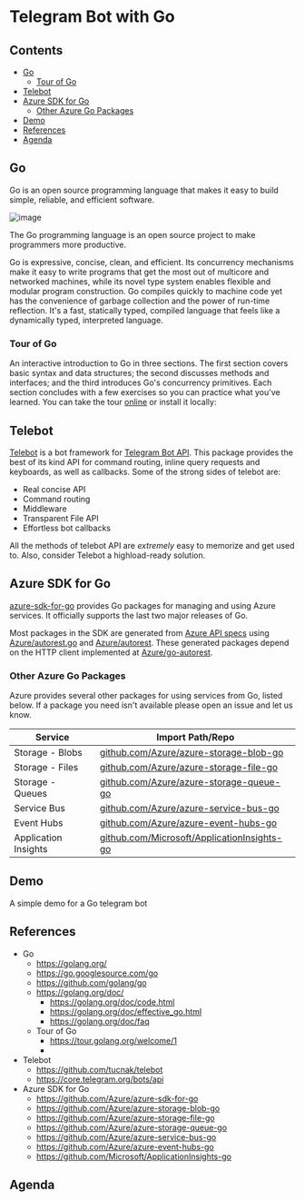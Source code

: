 # Telegram Bot with Go <!-- omit in TOC -->

## Contents <!-- omit in TOC -->
- [Go](#go)
  - [Tour of Go](#tour-of-go)
- [Telebot](#telebot)
- [Azure SDK for Go](#azure-sdk-for-go)
  - [Other Azure Go Packages](#other-azure-go-packages)
- [Demo](#demo)
- [References](#references)
- [Agenda](#agenda)

## Go

Go is an open source programming language that makes it easy to build simple, reliable, and efficient software.

![image](https://raw.githubusercontent.com/golang/go/master/doc/gopher/fiveyears.jpg)

The Go programming language is an open source project to make programmers more productive.

Go is expressive, concise, clean, and efficient.
Its concurrency mechanisms make it easy to write programs that get the most out of multicore and networked machines, while its novel type system enables flexible and modular program construction.
Go compiles quickly to machine code yet has the convenience of garbage collection and the power of run-time reflection.
It's a fast, statically typed, compiled language that feels like a dynamically typed, interpreted language.

### Tour of Go

An interactive introduction to Go in three sections.
The first section covers basic syntax and data structures; the second discusses methods and interfaces; and the third introduces Go's concurrency primitives.
Each section concludes with a few exercises so you can practice what you've learned. 
You can take the tour [online](https://tour.golang.org/welcome/1) or install it locally: 


## Telebot

[Telebot](https://github.com/tucnak/telebot) is a bot framework for [Telegram Bot API](https://core.telegram.org/bots/api).
This package provides the best of its kind API for command routing, inline query requests and keyboards, as well as callbacks.
Some of the strong sides of telebot are:

* Real concise API
* Command routing
* Middleware
* Transparent File API
* Effortless bot callbacks

All the methods of telebot API are _extremely_ easy to memorize and get used to.
Also, consider Telebot a highload-ready solution.


## Azure SDK for Go

[azure-sdk-for-go](https://github.com/Azure/azure-sdk-for-go) provides Go packages for managing and using Azure services.
It officially supports the last two major releases of Go.

Most packages in the SDK are generated from [Azure API specs](https://github.com/Azure/azure-rest-api-specs) using [Azure/autorest.go](https://github.com/Azure/autorest.go) and [Azure/autorest](https://github.com/Azure/autorest).
These generated packages depend on the HTTP client implemented at [Azure/go-autorest](https://github.com/Azure/go-autorest).

### Other Azure Go Packages

Azure provides several other packages for using services from Go, listed below.
If a package you need isn't available please open an issue and let us know.

| Service              | Import Path/Repo                                                                                   |
| -------------------- | -------------------------------------------------------------------------------------------------- |
| Storage - Blobs      | [github.com/Azure/azure-storage-blob-go](https://github.com/Azure/azure-storage-blob-go)           |
| Storage - Files      | [github.com/Azure/azure-storage-file-go](https://github.com/Azure/azure-storage-file-go)           |
| Storage - Queues     | [github.com/Azure/azure-storage-queue-go](https://github.com/Azure/azure-storage-queue-go)         |
| Service Bus          | [github.com/Azure/azure-service-bus-go](https://github.com/Azure/azure-service-bus-go)             |
| Event Hubs           | [github.com/Azure/azure-event-hubs-go](https://github.com/Azure/azure-event-hubs-go)               |
| Application Insights | [github.com/Microsoft/ApplicationInsights-go](https://github.com/Microsoft/ApplicationInsights-go) |


## Demo

A simple demo for a Go telegram bot



## References
- Go
  - https://golang.org/
  - https://go.googlesource.com/go
  - https://github.com/golang/go
  - https://golang.org/doc/
    - https://golang.org/doc/code.html
    - https://golang.org/doc/effective_go.html
    - https://golang.org/doc/faq
  - Tour of Go
    - https://tour.golang.org/welcome/1
    - 
- Telebot
  - https://github.com/tucnak/telebot
  - https://core.telegram.org/bots/api
- Azure SDK for Go
  - https://github.com/Azure/azure-sdk-for-go
  - https://github.com/Azure/azure-storage-blob-go
  - https://github.com/Azure/azure-storage-file-go
  - https://github.com/Azure/azure-storage-queue-go
  - https://github.com/Azure/azure-service-bus-go
  - https://github.com/Azure/azure-event-hubs-go
  - https://github.com/Microsoft/ApplicationInsights-go

## Agenda
